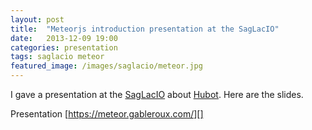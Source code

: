 ```yaml
---
layout: post
title:  "Meteorjs introduction presentation at the SagLacIO"
date:   2013-12-09 19:00
categories: presentation
tags: saglacio meteor
featured_image: /images/saglacio/meteor.jpg
---
```


I gave a presentation at the [SagLacIO][saglacio] about [Hubot][meteor]. Here are the slides.

<!-- more -->

Presentation 
[https://meteor.gableroux.com/][]

[saglacio]: http://saglac.io
[meteor]: https://www.meteor.com/